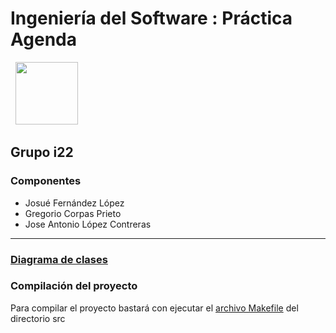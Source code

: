 <h1>Ingeniería del Software : Práctica Agenda</h1>
&nbsp;&nbsp;<img src="http://wallpaperest.com/wallpapers/popart-pirate-flag_077998.jpg" width="100">
<h2>Grupo i22</h2>
<h3>Componentes</h3>
<ul>
  <li>Josué Fernández López</li>
  <li>Gregorio Corpas Prieto</li>
  <li>Jose Antonio López Contreras</li>
</ul>
<hr>
<h3><a href="https://github.com/dongrego89/is/blob/master/documentacion/diagrama%20de%20clases.dia?raw=true">Diagrama de clases</a></h3>
<h3>Compilación del proyecto</h3>
<p>Para compilar el proyecto bastará con ejecutar el <a href="https://github.com/dongrego89/is/blob/master/Practica3/src/Makefile">archivo Makefile</a> del directorio src</p>

